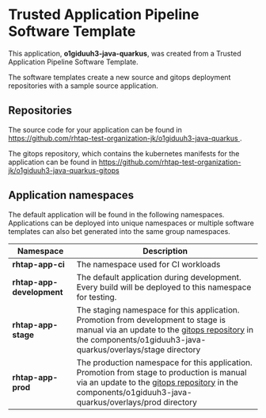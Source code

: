 # Trusted Application Pipeline Software Template

This application, **o1giduuh3-java-quarkus**, was created from a Trusted Application Pipeline Software Template.

The software templates create a new source and gitops deployment repositories with a sample source application. 

## Repositories

The source code for your application can be found in [https://github.com/rhtap-test-organization-jk/o1giduuh3-java-quarkus ](https://github.com/rhtap-test-organization-jk/o1giduuh3-java-quarkus ).
 
The gitops repository, which contains the kubernetes manifests for the application can be found in 
[https://github.com/rhtap-test-organization-jk/o1giduuh3-java-quarkus-gitops ](https://github.com/rhtap-test-organization-jk/o1giduuh3-java-quarkus-gitops ) 

## Application namespaces 

The default application will be found in the following namespaces. Applications can be deployed into unique namespaces or multiple software templates can also bet generated into the same group namespaces.  

|  Namespace   |  Description   |  
| -------- | -------- |
| **rhtap-app-ci** | The namespace used for CI workloads |
| **rhtap-app-development** | The default application during development. Every build will be deployed to this namespace for testing. |
| **rhtap-app-stage** | The staging namespace for this application. Promotion from development to stage is manual via an update to the [gitops repository](https://github.com/rhtap-test-organization-jk/o1giduuh3-java-quarkus-gitops ) in the components/o1giduuh3-java-quarkus/overlays/stage directory |
| **rhtap-app-prod** | The production namespace for this application. Promotion from stage to production is manual via an update to the [gitops repository](https://github.com/rhtap-test-organization-jk/o1giduuh3-java-quarkus-gitops ) in the components/o1giduuh3-java-quarkus/overlays/prod directory |